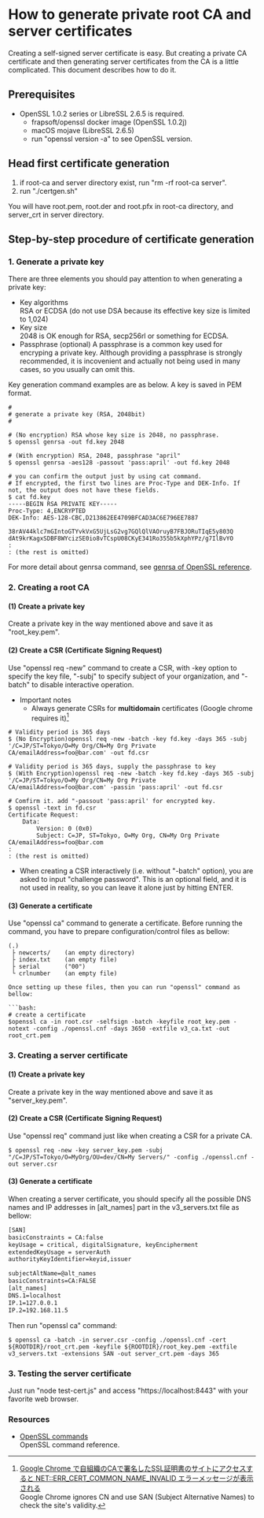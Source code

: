 # How to generate private root CA and server certificates

Creating a self-signed server certificate is easy. But creating a private CA certificate and then generating
server certificates from the CA is a little complicated. This document describes how to do it.

## Prerequisites

* OpenSSL 1.0.2 series or LibreSSL 2.6.5 is required.
  * frapsoft/openssl docker image (OpenSSL 1.0.2j)
  * macOS mojave (LibreSSL 2.6.5)
  * run "openssl version -a" to see OpenSSL version.

## Head first certificate generation

1. if root-ca and server directory exist, run "rm -rf root-ca server".
1. run "./certgen.sh"

You will have root.pem, root.der and root.pfx in root-ca directory, and server_crt in server directory.

## Step-by-step procedure of certificate generation

### 1. Generate a private key

There are three elements you should pay attention to when generating a private key:

* Key algorithms  
  RSA or ECDSA (do not use DSA because its effective key size is limited to 1,024)
* Key size  
  2048 is OK enough for RSA, secp256rl or something for ECDSA.
* Passphrase (optional)
  A passphrase is a common key used for encryping a private key. Although providing a passphrase is strongly recommended, it is incovenient and actually not being used in many cases, so you usually can omit this.

Key generation command examples are as below. A key is saved in PEM format.

```bash:
#
# generate a private key (RSA, 2048bit)
#

# (No encryption) RSA whose key size is 2048, no passphrase.
$ openssl genrsa -out fd.key 2048

# (With encryption) RSA, 2048, passphrase "april"
$ openssl genrsa -aes128 -passout 'pass:april' -out fd.key 2048

# you can confirm the output just by using cat command.
# If encrypted, the first two lines are Proc-Type and DEK-Info. If not, the output does not have these fields.
$ cat fd.key
-----BEGIN RSA PRIVATE KEY-----
Proc-Type: 4,ENCRYPTED
DEK-Info: AES-128-CBC,D213862EE4709BFCAD3AC6E796EE7887

38rAV44klc7mGIntoGTYvkVxG5UjLsG2vg7GQlQlVAOruyB7FBJORuTIqE5y803Q
dAt9krKagxSDBF8WYcizSE0io8vTCspU08CKyE341Ro355b5kXphYPz/g7IlBvYO
:
: (the rest is omitted)
```

For more detail about genrsa command, see [genrsa of OpenSSL reference](https://www.openssl.org/docs/man1.1.1/man1/genrsa.html).

### 2. Creating a root CA

#### (1) Create a private key

Create a private key in the way mentioned above and save it as "root_key.pem".

#### (2) Create a CSR (Certificate Signing Request)

Use "openssl req -new" command to create a CSR, with -key option to specify the key file, "-subj" to specify subject of your organization, and "-batch" to disable interactive operation.

* Important notes
  * Always generate CSRs for **multidomain** certificates (Google chrome requires it)[^6]

```bash:
# Validity period is 365 days
$ (No Encryption)openssl req -new -batch -key fd.key -days 365 -subj '/C=JP/ST=Tokyo/O=My Org/CN=My Org Private CA/emailAddress=foo@bar.com' -out fd.csr

# Validity period is 365 days, supply the passphrase to key 
$ (With Encryption)openssl req -new -batch -key fd.key -days 365 -subj '/C=JP/ST=Tokyo/O=My Org/CN=My Org Private CA/emailAddress=foo@bar.com' -passin 'pass:april' -out fd.csr

# Comfirm it. add "-passout 'pass:april' for encrypted key.
$ openssl -text in fd.csr
Certificate Request:
    Data:
        Version: 0 (0x0)
        Subject: C=JP, ST=Tokyo, O=My Org, CN=My Org Private CA/emailAddress=foo@bar.com
:
: (the rest is omitted)
```

* When creating a CSR interactively (i.e. without "-batch" option), you are asked to input "challenge password".
 This is an optional field, and it is not used in reality, so you can leave it alone just by hitting ENTER.

#### (3) Generate a certificate

Use "openssl ca" command to generate a certificate. Before running the command, you have to prepare configuration/control files as bellow:

```
(.)
 ├ newcerts/    (an empty directory)
 ├ index.txt    (an empty file)
 ├ serial       ("00")
 └ crlnumber    (an empty file)

Once setting up these files, then you can run "openssl" command as bellow:

```bash:
# create a certificate
$openssl ca -in root.csr -selfsign -batch -keyfile root_key.pem -notext -config ./openssl.cnf -days 3650 -extfile v3_ca.txt -out root_crt.pem
```

### 3. Creating a server certificate

#### (1) Create a private key

Create a private key in the way mentioned above and save it as "server_key.pem".

#### (2) Create a CSR (Certificate Signing Request)

Use "openssl req" command just like when creating a CSR for a private CA.

```bash:
$ openssl req -new -key server_key.pem -subj "/C=JP/ST=Tokyo/O=MyOrg/OU=dev/CN=My Servers/" -config ./openssl.cnf -out server.csr
```

#### (3) Generate a certificate

When creating a server certificate, you should specify all the possible DNS names and IP addresses in [alt_names] part in the v3_servers.txt file as bellow:

```text:v3_servers.txt
[SAN]
basicConstraints = CA:false
keyUsage = critical, digitalSignature, keyEncipherment
extendedKeyUsage = serverAuth
authorityKeyIdentifier=keyid,issuer

subjectAltName=@alt_names
basicConstraints=CA:FALSE
[alt_names]
DNS.1=localhost
IP.1=127.0.0.1
IP.2=192.168.11.5
```

Then run "openssl ca" command:

```bash:
$ openssl ca -batch -in server.csr -config ./openssl.cnf -cert ${ROOTDIR}/root_crt.pem -keyfile ${ROOTDIR}/root_key.pem -extfile v3_servers.txt -extensions SAN -out server_crt.pem -days 365
```

### 3. Testing the server certificate

Just run "node test-cert.js" and access "https://localhost:8443" with your favorite web browser.

### Resources

[^1]: [OpenSSL ccokbook](https://www.feistyduck.com/library/openssl-cookbook/online/index.html)  
  A must read for everyone to know SSL/TLS, server certificates and OpenSSL.
[^2]: [OpenSSL](https://www.openssl.org)  
  The official OpenSSL homepage.
  * [OpenSSL commands](https://www.openssl.org/docs/man1.1.1/man1/)  
    OpenSSL command reference.
[^3]: [CA certificates extracted from Mozilla](https://curl.haxx.se/docs/caextract.html)  
  Trustable Root CA certificates maintained by Mozilla and converted to the PEM format by Curl project.
[^4]: [Transport Layer Security](https://en.wikipedia.org/wiki/Transport_Layer_Security)  
  Detailed description on TLS, including feature support tables of well-known browsers for SSL/TLS protocols and various cipher algorithms.
[^5]: [ET::ERR_CERT_REVOKED in Chrome/Chromium, introduced with MacOS Catalina](https://superuser.com/questions/1492207/neterr-cert-revoked-in-chrome-chromium-introduced-with-macos-catalina)  
  Google Chrome on iOS/macOS requires certificates whose validity period <= 825 days.
[^6]: [Google Chrome で自組織のCAで署名したSSL証明書のサイトにアクセスすると NET::ERR_CERT_COMMON_NAME_INVALID エラーメッセージが表示される](https://www.ipentec.com/document/windows-chrime-error-net-err-cert-common-name-invalid-using-ssl-certificate-signed-with-local-ca)  
  Google Chrome ignores CN and use SAN (Subject Alternative Names) to check the site's validity.
[^7]: [opensslでサーバ証明書とルート証明書を作成するスクリプト](https://qiita.com/masahiro-aoike/items/965bd827dc13894f6664)

